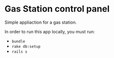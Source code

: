 # Gas Station control panel

Simple appliaction for a gas station.

In order to run this app locally, you must run:

* `bundle`
* `rake db:setup`
* `rails s`

